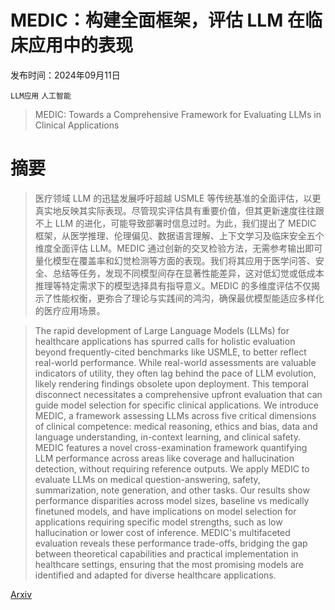 # MEDIC：构建全面框架，评估 LLM 在临床应用中的表现

发布时间：2024年09月11日

`LLM应用` `人工智能`

> MEDIC: Towards a Comprehensive Framework for Evaluating LLMs in Clinical Applications

# 摘要

> 医疗领域 LLM 的迅猛发展呼吁超越 USMLE 等传统基准的全面评估，以更真实地反映其实际表现。尽管现实评估具有重要价值，但其更新速度往往跟不上 LLM 的进化，可能导致部署时信息过时。为此，我们提出了 MEDIC 框架，从医学推理、伦理偏见、数据语言理解、上下文学习及临床安全五个维度全面评估 LLM。MEDIC 通过创新的交叉检验方法，无需参考输出即可量化模型在覆盖率和幻觉检测等方面的表现。我们将其应用于医学问答、安全、总结等任务，发现不同模型间存在显著性能差异，这对低幻觉或低成本推理等特定需求下的模型选择具有指导意义。MEDIC 的多维度评估不仅揭示了性能权衡，更弥合了理论与实践间的鸿沟，确保最优模型能适应多样化的医疗应用场景。

> The rapid development of Large Language Models (LLMs) for healthcare applications has spurred calls for holistic evaluation beyond frequently-cited benchmarks like USMLE, to better reflect real-world performance. While real-world assessments are valuable indicators of utility, they often lag behind the pace of LLM evolution, likely rendering findings obsolete upon deployment. This temporal disconnect necessitates a comprehensive upfront evaluation that can guide model selection for specific clinical applications. We introduce MEDIC, a framework assessing LLMs across five critical dimensions of clinical competence: medical reasoning, ethics and bias, data and language understanding, in-context learning, and clinical safety. MEDIC features a novel cross-examination framework quantifying LLM performance across areas like coverage and hallucination detection, without requiring reference outputs. We apply MEDIC to evaluate LLMs on medical question-answering, safety, summarization, note generation, and other tasks. Our results show performance disparities across model sizes, baseline vs medically finetuned models, and have implications on model selection for applications requiring specific model strengths, such as low hallucination or lower cost of inference. MEDIC's multifaceted evaluation reveals these performance trade-offs, bridging the gap between theoretical capabilities and practical implementation in healthcare settings, ensuring that the most promising models are identified and adapted for diverse healthcare applications.

[Arxiv](https://arxiv.org/abs/2409.07314)